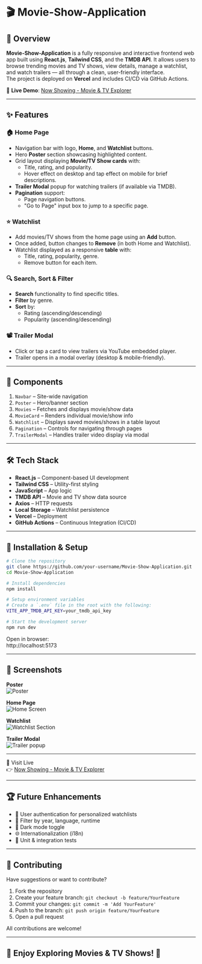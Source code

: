 # 🎬 Movie-Show-Application

## 📌 Overview

**Movie-Show-Application** is a fully responsive and interactive frontend web app built using **React.js**, **Tailwind CSS**, and the **TMDB API**. It allows users to browse trending movies and TV shows, view details, manage a watchlist, and watch trailers — all through a clean, user-friendly interface.  
The project is deployed on **Vercel** and includes CI/CD via GitHub Actions.  

🔗 **Live Demo**: [Now Showing - Movie & TV Explorer](https://now-showing.vercel.app/)

---

## ✨ Features

### 🏠 Home Page
- Navigation bar with logo, **Home**, and **Watchlist** buttons.
- Hero **Poster** section showcasing highlighted content.
- Grid layout displaying **Movie/TV Show cards** with:
  - Title, rating, and popularity.
  - Hover effect on desktop and tap effect on mobile for brief descriptions.
- **Trailer Modal** popup for watching trailers (if available via TMDB).
- **Pagination** support:
  - Page navigation buttons.
  - "Go to Page" input box to jump to a specific page.

### ⭐ Watchlist
- Add movies/TV shows from the home page using an **Add** button.
- Once added, button changes to **Remove** (in both Home and Watchlist).
- Watchlist displayed as a responsive **table** with:
  - Title, rating, popularity, genre.
  - Remove button for each item.

### 🔍 Search, Sort & Filter
- **Search** functionality to find specific titles.
- **Filter** by genre.
- **Sort** by:
  - Rating (ascending/descending)
  - Popularity (ascending/descending)

### 📽️ Trailer Modal
- Click or tap a card to view trailers via YouTube embedded player.
- Trailer opens in a modal overlay (desktop & mobile-friendly).

---

## 🧩 Components

1. `Navbar` – Site-wide navigation  
2. `Poster` – Hero/banner section  
3. `Movies` – Fetches and displays movie/show data  
4. `MovieCard` – Renders individual movie/show info  
5. `Watchlist` – Displays saved movies/shows in a table layout  
6. `Pagination` – Controls for navigating through pages  
7. `TrailerModal` – Handles trailer video display via modal  

---

## 🛠 Tech Stack

- **React.js** – Component-based UI development  
- **Tailwind CSS** – Utility-first styling  
- **JavaScript** – App logic  
- **TMDB API** – Movie and TV show data source  
- **Axios** – HTTP requests  
- **Local Storage** – Watchlist persistence  
- **Vercel** – Deployment  
- **GitHub Actions** – Continuous Integration (CI/CD)

---

## 🚀 Installation & Setup

```bash
# Clone the repository
git clone https://github.com/your-username/Movie-Show-Application.git
cd Movie-Show-Application

# Install dependencies
npm install

# Setup environment variables
# Create a `.env` file in the root with the following:
VITE_APP_TMDB_API_KEY=your_tmdb_api_key

# Start the development server
npm run dev
```

Open in browser:  
http://localhost:5173

---

## 📸 Screenshots

**Poster**  
![Poster](https://res.cloudinary.com/gambit23/image/upload/v1747385317/movie-show/rt2qvdb5kagit0y5zgnf.jpg)

**Home Page**  
![Home Screen](https://res.cloudinary.com/gambit23/image/upload/v1747385317/movie-show/smblihr2lfacfnd54o9h.jpg)

**Watchlist**  
![Watchlist Section](https://res.cloudinary.com/gambit23/image/upload/v1747385317/movie-show/uetouhkzrrduij6sbe3i.jpg)

**Trailer Modal**  
![Trailer popup](https://res.cloudinary.com/gambit23/image/upload/v1747385317/movie-show/jitdjj6s9w30inbx9wtv.jpg)

---

🔗 Visit Live  
👉 [Now Showing - Movie & TV Explorer](https://now-showing.vercel.app/)

---

## 🏆 Future Enhancements

- 🔐 User authentication for personalized watchlists  
- 📆 Filter by year, language, runtime  
- 🌙 Dark mode toggle  
- 🌐 Internationalization (i18n)  
- 🧪 Unit & integration tests  

---

## 🤝 Contributing

Have suggestions or want to contribute?

1. Fork the repository  
2. Create your feature branch: `git checkout -b feature/YourFeature`  
3. Commit your changes: `git commit -m 'Add YourFeature'`  
4. Push to the branch: `git push origin feature/YourFeature`  
5. Open a pull request  

All contributions are welcome!

---

## 🚀 Enjoy Exploring Movies & TV Shows! 🍿